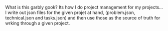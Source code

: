 What is this garbly gook? Its how I do project management for my projects... I write out json files for the given projet at hand, (problem.json, technical.json and tasks.json) and then use those as the source of truth for wrking through a given project.
